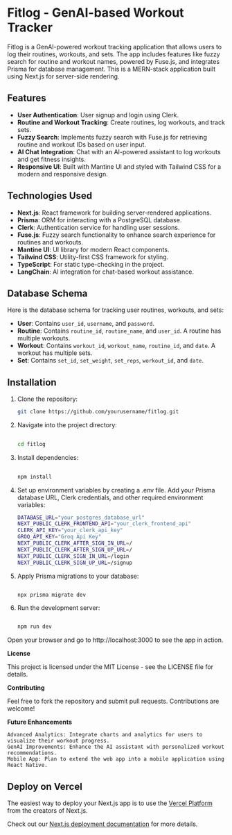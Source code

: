 # Fitlog - GenAI-based Workout Tracker

Fitlog is a GenAI-powered workout tracking application that allows users to log their routines, workouts, and sets. The app includes features like fuzzy search for routine and workout names, powered by Fuse.js, and integrates Prisma for database management. This is a MERN-stack application built using Next.js for server-side rendering.

## Features

- **User Authentication**: User signup and login using Clerk.
- **Routine and Workout Tracking**: Create routines, log workouts, and track sets.
- **Fuzzy Search**: Implements fuzzy search with Fuse.js for retrieving routine and workout IDs based on user input.
- **AI Chat Integration**: Chat with an AI-powered assistant to log workouts and get fitness insights.
- **Responsive UI**: Built with Mantine UI and styled with Tailwind CSS for a modern and responsive design.

## Technologies Used

- **Next.js**: React framework for building server-rendered applications.
- **Prisma**: ORM for interacting with a PostgreSQL database.
- **Clerk**: Authentication service for handling user sessions.
- **Fuse.js**: Fuzzy search functionality to enhance search experience for routines and workouts.
- **Mantine UI**: UI library for modern React components.
- **Tailwind CSS**: Utility-first CSS framework for styling.
- **TypeScript**: For static type-checking in the project.
- **LangChain**: AI integration for chat-based workout assistance.

## Database Schema

Here is the database schema for tracking user routines, workouts, and sets:

- **User**: Contains `user_id`, `username`, and `password`.
- **Routine**: Contains `routine_id`, `routine_name`, and `user_id`. A routine has multiple workouts.
- **Workout**: Contains `workout_id`, `workout_name`, `routine_id`, and `date`. A workout has multiple sets.
- **Set**: Contains `set_id`, `set_weight`, `set_reps`, `workout_id`, and `date`.

## Installation

1. Clone the repository:
   ```bash
   git clone https://github.com/yourusername/fitlog.git
2. Navigate into the project directory:

    ```bash
  
    cd fitlog
    ```

3. Install dependencies:

    ```bash
  
    npm install
    ```

4. Set up environment variables by creating a .env file. Add your Prisma database URL, Clerk credentials, and other required environment variables:

   ```bash
   DATABASE_URL="your_postgres_database_url"
   NEXT_PUBLIC_CLERK_FRONTEND_API="your_clerk_frontend_api"
   CLERK_API_KEY="your_clerk_api_key"
   GROQ_API_KEY="Groq Api Key"
   NEXT_PUBLIC_CLERK_AFTER_SIGN_IN_URL=/
   NEXT_PUBLIC_CLERK_AFTER_SIGN_UP_URL=/
   NEXT_PUBLIC_CLERK_SIGN_IN_URL=/login
   NEXT_PUBLIC_CLERK_SIGN_UP_URL=/signup
   ```

5. Apply Prisma migrations to your database:

    ```bash
    
    npx prisma migrate dev
    ```

6. Run the development server:

    ```bash
    
    npm run dev
    ```
Open your browser and go to http://localhost:3000 to see the app in action.


**License**

This project is licensed under the MIT License - see the LICENSE file for details.

**Contributing**

Feel free to fork the repository and submit pull requests. Contributions are welcome!

**Future Enhancements**

    Advanced Analytics: Integrate charts and analytics for users to visualize their workout progress.
    GenAI Improvements: Enhance the AI assistant with personalized workout recommendations.
    Mobile App: Plan to extend the web app into a mobile application using React Native.

## Deploy on Vercel

The easiest way to deploy your Next.js app is to use the [Vercel Platform](https://vercel.com/new?utm_medium=default-template&filter=next.js&utm_source=create-next-app&utm_campaign=create-next-app-readme) from the creators of Next.js.

Check out our [Next.js deployment documentation](https://nextjs.org/docs/app/building-your-application/deploying) for more details.

